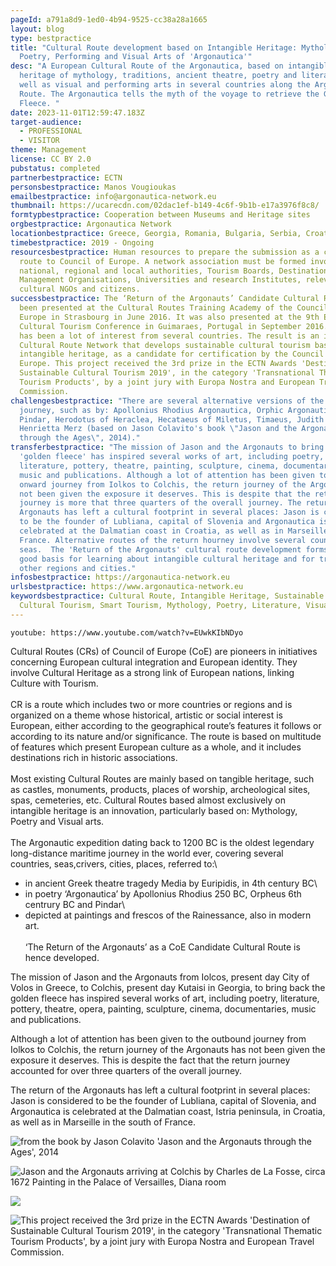```yaml
---
pageId: a791a8d9-1ed0-4b94-9525-cc38a28a1665
layout: blog
type: bestpractice
title: "Cultural Route development based on Intangible Heritage: Mythology,
  Poetry, Performing and Visual Arts of 'Argonautica'"
desc: "A European Cultural Route of the Argonautica, based on intangible
  heritage of mythology, traditions, ancient theatre, poetry and literature, as
  well as visual and performing arts in several countries along the Argonautica
  Route. The Argonautica tells the myth of the voyage to retrieve the Golden
  Fleece. "
date: 2023-11-01T12:59:47.183Z
target-audience:
  - PROFESSIONAL
  - VISITOR
theme: Management
license: CC BY 2.0
pubstatus: completed
partnerbestpractice: ECTN
personsbestpractice: Manos Vougioukas
emailbestpractice: info@argonautica-network.eu
thumbnail: https://ucarecdn.com/02dac1ef-b149-4c6f-9b1b-e17a3976f8c8/
formtypbestpractice: Cooperation between Museums and Heritage sites
orgbestpractice: Argonautica Network
locationbestpractice: Greece, Georgia, Romania, Bulgaria, Serbia, Croatia, Slovenia, Italy, France
timebestpractice: 2019 - Ongoing
resourcesbestpractice: Human resources to prepare the submission as a candidate
  route to Council of Europe. A network association must be formed involving
  national, regional and local authorities, Tourism Boards, Destination
  Management Organisations, Universities and research Institutes, relevant
  cultural NGOs and citizens.
successbestpractice: The ‘Return of the Argonauts’ Candidate Cultural Route has
  been presented at the Cultural Routes Training Academy of the Council of
  Europe in Strasbourg in June 2016. It was also presented at the 9th European
  Cultural Tourism Conference in Guimaraes, Portugal in September 2016. There
  has been a lot of interest from several countries. The result is an innovative
  Cultural Route Network that develops sustainable cultural tourism based on
  intangible heritage, as a candidate for certification by the Council of
  Europe. This project received the 3rd prize in the ECTN Awards 'Destination of
  Sustainable Cultural Tourism 2019', in the category 'Transnational Thematic
  Tourism Products', by a joint jury with Europa Nostra and European Travel
  Commission.
challengesbestpractice: "There are several alternative versions of the return
  journey, such as by: Apollonius Rhodius Argonautica, Orphic Argonautica,
  Pindar, Herodotus of Heraclea, Hecataeus of Miletus, Timaeus, Judith Bacon,
  Henrietta Merz (based on Jason Colavito's book \"Jason and the Argonauts
  through the Ages\", 2014)."
transferbestpractice: "The mission of Jason and the Argonauts to bring back the
  'golden fleece' has inspired several works of art, including poetry,
  literature, pottery, theatre, painting, sculpture, cinema, documentaries,
  music and publications. Although a lot of attention has been given to the
  onward journey from Iolkos to Colchis, the return journey of the Argonauts has
  not been given the exposure it deserves. This is despite that the return
  journey is more that three quarters of the overall journey. The return of the
  Argonauts has left a cultural footprint in several places: Jason is considered
  to be the founder of Lubliana, capital of Slovenia and Argonautica is
  celebrated at the Dalmatian coast in Croatia, as well as in Marseille south of
  France. Alternative routes of the return hourney involve several countries and
  seas.  The 'Return of the Argonauts' cultural route development forms a very
  good basis for learning about intangible cultural heritage and for transfer to
  other regions and cities."
infosbestpractice: https://argonautica-network.eu
urlsbestpractice: https://www.argonautica-network.eu
keywordsbestpractice: Cultural Route, Intangible Heritage, Sustainable Tourism,
  Cultural Tourism, Smart Tourism, Mythology, Poetry, Literature, Visual Arts
---
```



`youtube: https://www.youtube.com/watch?v=EUwkKIbNDyo`

Cultural Routes (CRs) of Council of Europe (CoE) are pioneers in initiatives concerning European cultural integration and European identity. They involve Cultural Heritage as a strong link of European nations, linking Culture with Tourism.\
\
CR is a route which includes two or more countries or regions and is organized on a theme whose historical, artistic or social interest is European, either according to the geographical route’s features it follows or according to its nature and/or significance. The route is based on multitude of features which present European culture as a whole, and it includes destinations rich in historic associations.\
\
Most existing Cultural Routes are mainly based on tangible heritage, such as castles, monuments, products, places of worship, archeological sites, spas, cemeteries, etc. Cultural Routes based almost exclusively on intangible heritage is an innovation, particularly based on: Mythology, Poetry and Visual arts.\
\
The Argonautic expedition dating back to 1200 BC is the oldest legendary long-distance maritime journey in the world ever, covering several countries, seas,crivers, cities, places, referred to:\

* in ancient Greek theatre tragedy Media by Euripidis, in 4th century BC\
* in poetry ‘Argonautica’ by Apollonius Rhodius 250 BC, Orpheus 6th centrury BC and Pindar\
* depicted at paintings and frescos of the Rainessance, also in modern art.\
  \
  ‘The Return of the Argonauts’ as a CoE Candidate Cultural Route is hence developed.

The mission of Jason and the Argonauts from Iolcos, present day City of Volos in Greece, to Colchis, present day Kutaisi in Georgia, to bring back the golden fleece has inspired several works of art, including poetry, literature, pottery, theatre, opera, painting, sculpture, cinema, documentaries, music and publications.

Although a lot of attention has been given to the outbound journey from Iolkos to Colchis, the return journey of the Argonauts has not been given the exposure it deserves. This is despite the fact that the return journey accounted for over three quarters of the overall journey.

The return of the Argonauts has left a cultural footprint in several places: Jason is considered to be the founder of Lubliana, capital of Slovenia, and Argonautica is celebrated at the Dalmatian coast, Istria peninsula, in Croatia, as well as in Marseille in the south of France.

![](https://ucarecdn.com/d6437545-0fa0-4fe7-a1a7-4af140c27888/ "from the book by Jason Colavito 'Jason and the Argonauts through the Ages', 2014")

![](https://ucarecdn.com/34fd68f6-416e-449e-a9cf-0db2c11ee992/ "Jason and the Argonauts arriving at Colchis  by Charles de La Fosse, circa 1672   Painting in the Palace of Versailles, Diana room")



![](https://ucarecdn.com/37b6f297-4f20-46e6-8d28-c1a9c6093aee/)

![](https://ucarecdn.com/85a482d0-8d5c-45de-9737-b3ba21bfe259/ "This project received the 3rd prize in the ECTN Awards 'Destination of Sustainable Cultural Tourism 2019', in the category 'Transnational Thematic Tourism Products', by a joint jury with Europa Nostra and European Travel Commission.")